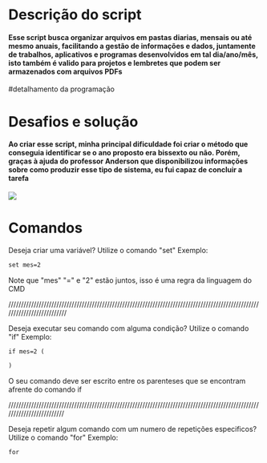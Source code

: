 # Descrição do script
#### Esse script busca organizar arquivos em pastas diarias, mensais ou até mesmo anuais, facilitando a gestão de informações e dados, juntamente de trabalhos, aplicativos e programas desenvolvidos em tal dia/ano/mês, isto também é valido para projetos e lembretes que podem ser armazenados com arquivos PDFs


#detalhamento da programação

# Desafios e solução
 #### Ao criar esse script, minha principal dificuldade foi criar o método que conseguia identificar se o ano proposto era bissexto ou não. Porém, graças à ajuda do professor Anderson que disponibilizou informações sobre como produzir esse tipo de sistema, eu fui capaz de concluir a tarefa


![](https://static.wikia.nocookie.net/outra-semana-no-cartoon-network-br/images/0/00/OQA.png/revision/latest?cb=20160209193717&path-prefix=pt-br)

# Comandos

Deseja criar uma variável? Utilize o comando "set" Exemplo:
```markdown
set mes=2
```
Note que "mes" "=" e "2" estão juntos, isso é uma regra da linguagem do CMD

//////////////////////////////////////////////////////////////////////////////////////////////////////////////////////////

Deseja executar seu comando com alguma condição? Utilize o comando "if" Exemplo:

```markdown
if mes=2 (

)
```
O seu comando deve ser escrito entre os parenteses que se encontram afrente do comando if

/////////////////////////////////////////////////////////////////////////////////////////////////////////////////////////

Deseja repetir algum comando com um numero de repetições especificos? Utilize o comando "for" Exemplo:

```markdown
for
```
